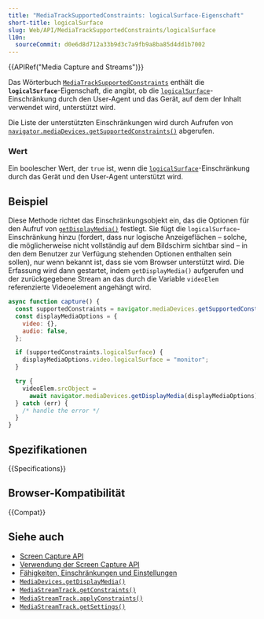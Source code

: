 ```yaml
---
title: "MediaTrackSupportedConstraints: logicalSurface-Eigenschaft"
short-title: logicalSurface
slug: Web/API/MediaTrackSupportedConstraints/logicalSurface
l10n:
  sourceCommit: d0e6d8d712a33b9d3c7a9fb9a8ba85d4dd1b7002
---
```


{{APIRef("Media Capture and Streams")}}

Das Wörterbuch [`MediaTrackSupportedConstraints`](/de/docs/Web/API/MediaTrackSupportedConstraints) enthält die **`logicalSurface`**-Eigenschaft, die angibt, ob die [`logicalSurface`](/de/docs/Web/API/MediaTrackConstraints/logicalSurface)-Einschränkung durch den User-Agent und das Gerät, auf dem der Inhalt verwendet wird, unterstützt wird.

Die Liste der unterstützten Einschränkungen wird durch Aufrufen von [`navigator.mediaDevices.getSupportedConstraints()`](/de/docs/Web/API/MediaDevices/getSupportedConstraints) abgerufen.

### Wert

Ein boolescher Wert, der `true` ist, wenn die [`logicalSurface`](/de/docs/Web/API/MediaTrackConstraints/logicalSurface)-Einschränkung durch das Gerät und den User-Agent unterstützt wird.

## Beispiel

Diese Methode richtet das Einschränkungsobjekt ein, das die Optionen für den Aufruf von
[`getDisplayMedia()`](/de/docs/Web/API/MediaDevices/getDisplayMedia) festlegt. Sie fügt die
`logicalSurface`-Einschränkung hinzu (fordert, dass nur logische Anzeigeflächen – solche, die möglicherweise nicht vollständig auf dem Bildschirm sichtbar sind – in den dem Benutzer zur Verfügung stehenden Optionen enthalten sein sollen), nur wenn bekannt ist, dass sie vom Browser unterstützt wird. Die Erfassung wird dann gestartet, indem `getDisplayMedia()` aufgerufen und der zurückgegebene Stream an das durch die Variable `videoElem` referenzierte Videoelement angehängt wird.

```js
async function capture() {
  const supportedConstraints = navigator.mediaDevices.getSupportedConstraints();
  const displayMediaOptions = {
    video: {},
    audio: false,
  };

  if (supportedConstraints.logicalSurface) {
    displayMediaOptions.video.logicalSurface = "monitor";
  }

  try {
    videoElem.srcObject =
      await navigator.mediaDevices.getDisplayMedia(displayMediaOptions);
  } catch (err) {
    /* handle the error */
  }
}
```

## Spezifikationen

{{Specifications}}

## Browser-Kompatibilität

{{Compat}}

## Siehe auch

- [Screen Capture API](/de/docs/Web/API/Screen_Capture_API)
- [Verwendung der Screen Capture API](/de/docs/Web/API/Screen_Capture_API/Using_Screen_Capture)
- [Fähigkeiten, Einschränkungen und Einstellungen](/de/docs/Web/API/Media_Capture_and_Streams_API/Constraints)
- [`MediaDevices.getDisplayMedia()`](/de/docs/Web/API/MediaDevices/getDisplayMedia)
- [`MediaStreamTrack.getConstraints()`](/de/docs/Web/API/MediaStreamTrack/getConstraints)
- [`MediaStreamTrack.applyConstraints()`](/de/docs/Web/API/MediaStreamTrack/applyConstraints)
- [`MediaStreamTrack.getSettings()`](/de/docs/Web/API/MediaStreamTrack/getSettings)

